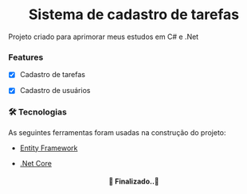 <h1 align="center">Sistema de cadastro de tarefas</h1>



Projeto criado para aprimorar meus estudos em C# e .Net



### Features

- [x] Cadastro de tarefas
- [x] Cadastro de usuários



###  🛠 Tecnologias

As seguintes ferramentas foram usadas na construção do projeto:

- [Entity Framework](https://learn.microsoft.com/pt-br/ef/)

- [.Net Core](https://learn.microsoft.com/pt-br/dotnet/)

  

  

 

<h4 align="center">
    🚧 Finalizado..🚧
</h4>





